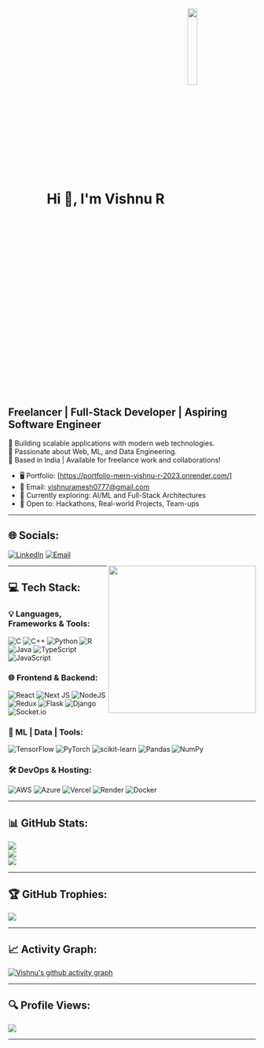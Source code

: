 <h1 align="center"><b>Hi 👋, I'm Vishnu R</b>
  <img align="center" width="20%" src="https://alexindris.github.io/assets/img/portfolio/Avatar-Maker.png">
</h1>

Freelancer | Full-Stack Developer | Aspiring Software Engineer
-----------------------------------------------------------

🔭 Building scalable applications with modern web technologies.  
🌱 Passionate about Web, ML, and Data Engineering.  
📍 Based in India | Available for freelance work and collaborations!  

*   🖥️ Portfolio: [https://portfolio-mern-vishnu-r-2023.onrender.com/]
*   📧 Email: [vishnuramesh0777@gmail.com](mailto:vishnuramesh0777@gmail.com)
*   🧠 Currently exploring: AI/ML and Full-Stack Architectures
*   🤝 Open to: Hackathons, Real-world Projects, Team-ups

---

## 🌐 Socials:
[![LinkedIn](https://img.shields.io/badge/LinkedIn-%230077B5.svg?logo=linkedin&logoColor=white)](https://www.linkedin.com/in/vishnu-r0777/) 
[![Email](https://img.shields.io/badge/Email-D14836?logo=gmail&logoColor=white)](mailto:vishnuramesh0777@gmail.com)

<img align="right" src="https://user-images.githubusercontent.com/74038190/216649417-9acc58df-9186-4132-ad43-819a57babb67.gif" height="300px" />

---

## 💻 Tech Stack:

### 💡 Languages, Frameworks & Tools:
![C](https://img.shields.io/badge/c-%2300599C.svg?style=for-the-badge&logo=c&logoColor=white) 
![C++](https://img.shields.io/badge/c++-%2300599C.svg?style=for-the-badge&logo=c%2B%2B&logoColor=white) 
![Python](https://img.shields.io/badge/python-3670A0?style=for-the-badge&logo=python&logoColor=ffdd54) 
![R](https://img.shields.io/badge/r-%23276DC3.svg?style=for-the-badge&logo=r&logoColor=white) 
![Java](https://img.shields.io/badge/java-%23ED8B00.svg?style=for-the-badge&logo=openjdk&logoColor=white) 
![TypeScript](https://img.shields.io/badge/typescript-%23007ACC.svg?style=for-the-badge&logo=typescript&logoColor=white) 
![JavaScript](https://img.shields.io/badge/javascript-%23323330.svg?style=for-the-badge&logo=javascript&logoColor=%23F7DF1E) 

### 🌐 Frontend & Backend:
![React](https://img.shields.io/badge/react-%2320232a.svg?style=for-the-badge&logo=react&logoColor=%2361DAFB) 
![Next JS](https://img.shields.io/badge/Next-black?style=for-the-badge&logo=next.js&logoColor=white) 
![NodeJS](https://img.shields.io/badge/node.js-6DA55F?style=for-the-badge&logo=node.js&logoColor=white) 
![Redux](https://img.shields.io/badge/redux-%23593d88.svg?style=for-the-badge&logo=redux&logoColor=white) 
![Flask](https://img.shields.io/badge/flask-%23000.svg?style=for-the-badge&logo=flask&logoColor=white) 
![Django](https://img.shields.io/badge/django-%23092E20.svg?style=for-the-badge&logo=django&logoColor=white) 
![Socket.io](https://img.shields.io/badge/Socket.io-black?style=for-the-badge&logo=socket.io&badgeColor=010101)

### 🧠 ML | Data | Tools:
![TensorFlow](https://img.shields.io/badge/TensorFlow-%23FF6F00.svg?style=for-the-badge&logo=TensorFlow&logoColor=white) 
![PyTorch](https://img.shields.io/badge/PyTorch-%23EE4C2C.svg?style=for-the-badge&logo=PyTorch&logoColor=white) 
![scikit-learn](https://img.shields.io/badge/scikit--learn-%23F7931E.svg?style=for-the-badge&logo=scikit-learn&logoColor=white) 
![Pandas](https://img.shields.io/badge/pandas-%23150458.svg?style=for-the-badge&logo=pandas&logoColor=white) 
![NumPy](https://img.shields.io/badge/numpy-%23013243.svg?style=for-the-badge&logo=numpy&logoColor=white)

### 🛠️ DevOps & Hosting:
![AWS](https://img.shields.io/badge/AWS-%23FF9900.svg?style=for-the-badge&logo=amazon-aws&logoColor=white)
![Azure](https://img.shields.io/badge/azure-%230072C6.svg?style=for-the-badge&logo=microsoftazure&logoColor=white)
![Vercel](https://img.shields.io/badge/vercel-%23000000.svg?style=for-the-badge&logo=vercel&logoColor=white)
![Render](https://img.shields.io/badge/Render-%46E3B7.svg?style=for-the-badge&logo=render&logoColor=white)
![Docker](https://img.shields.io/badge/docker-%230db7ed.svg?style=for-the-badge&logo=docker&logoColor=white)

---

## 📊 GitHub Stats:

![](https://github-readme-stats.vercel.app/api?username=vishnu-r-2023&theme=dark&hide_border=false&include_all_commits=true&count_private=true)<br/>
![](https://nirzak-streak-stats.vercel.app/?user=vishnu-r-2023&theme=dark&hide_border=false)<br/>
![](https://github-readme-stats.vercel.app/api/top-langs/?username=vishnu-r-2023&theme=dark&hide_border=false&layout=compact)

---

## 🏆 GitHub Trophies:

![](https://github-profile-trophy.vercel.app/?username=vishnu-r-2023&theme=dark&no-frame=false&no-bg=true&margin-w=4)

---

## 📈 Activity Graph:

[![Vishnu's github activity graph](https://github-readme-activity-graph.vercel.app/graph?username=vishnu-r-2023&bg_color=ffffff&color=000000&line=04e61b&point=403d3d&area=true&hide_border=true)](https://github.com/ashutosh00710/github-readme-activity-graph)

---

## 🔍 Profile Views:

[![](https://visitcount.itsvg.in/api?id=vishnu-r-2023&icon=0&color=0)](https://visitcount.itsvg.in)

---

<!-- Proudly created with GPRM ( https://gprm.itsvg.in ) -->
